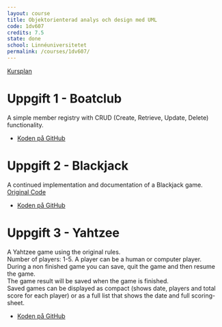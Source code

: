 ```yaml
---
layout: course
title: Objektorienterad analys och design med UML
code: 1dv607
credits: 7.5
state: done
school: Linnéuniversitetet
permalink: /courses/1dv607/
---
```


[Kursplan](/files/courseplan/1dv607.pdf)

Uppgift 1 - Boatclub
===
A simple member registry with CRUD (Create, Retrieve, Update, Delete) functionality.

- [Koden på GitHub](https://github.com/afandrey/1dv607/tree/master/Boatclub)

Uppgift 2 - Blackjack
===
A continued implementation and documentation of a Blackjack game. [Original Code](https://github.com/tobias-dv-lnu/blackjack_csharp)

- [Koden på GitHub](https://github.com/afandrey/1dv607/tree/master/Blackjack)

Uppgift 3 - Yahtzee
===
A Yahtzee game using the original rules.   
Number of players: 1-5. A player can be a human or computer player.    
During a non finished game you can save, quit the game and then resume the game.    
The game result will be saved when the game is finished.    
Saved games can be displayed as compact (shows date, players and total score for each player) or as a full list that shows the date and full scoring-sheet.

- [Koden på GitHub](https://github.com/afandrey/1dv607/tree/master/Yahtzee)